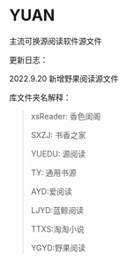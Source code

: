 # YUAN
主流可换源阅读软件源文件

更新日志：

2022.9.20 新增野果阅读源文件

库文件夹名解释：

>xsReader:  香色闺阁
>
>SXZJ:  书香之家
>
>YUEDU:  源阅读
>
>TY:  通用书源
>
>AYD:爱阅读
>
>LJYD:蓝鲸阅读
>
>TTXS:淘淘小说
>
>YGYD:野果阅读
